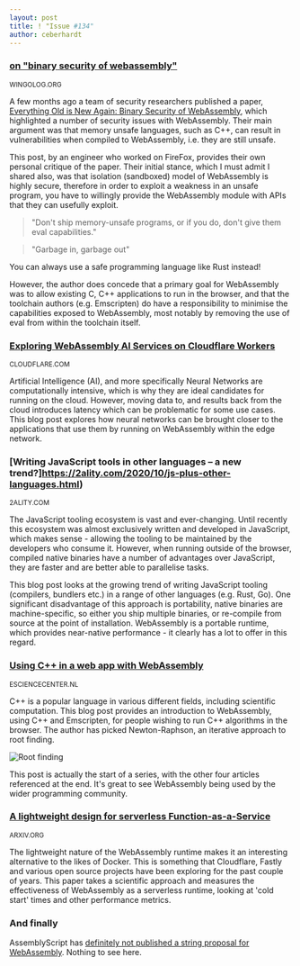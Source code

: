 ```yaml
---
layout: post
title: ! "Issue #134"
author: ceberhardt
---
```


### [on "binary security of webassembly"](https://wingolog.org/archives/2020/10/15/on-binary-security-of-webassembly)

<small>WINGOLOG.ORG</small>

A few months ago a team of security researchers published a paper, [Everything Old is New Again: Binary Security of WebAssembly](https://www.usenix.org/conference/usenixsecurity20/presentation/lehmann), which highlighted a number of security issues with WebAssembly. Their main argument was that memory unsafe languages, such as C++, can result in vulnerabilities when compiled to WebAssembly, i.e. they are still unsafe.

This post, by an engineer who worked on FireFox, provides their own personal critique of the paper. Their initial stance, which I must admit I shared also, was that isolation (sandboxed) model of WebAssembly is highly secure, therefore in order to exploit a weakness in an unsafe program, you have to willingly provide the WebAssembly module with APIs that they can usefully exploit.

> "Don't ship memory-unsafe programs, or if you do, don't give them eval capabilities."

> "Garbage in, garbage out"

You can always use a safe programming language like Rust instead!

However, the author does concede that a primary goal for WebAssembly was to allow existing C, C++ applications to run in the browser, and that the toolchain authors (e.g. Emscripten) do have a responsibility to minimise the capabilities exposed to WebAssembly, most notably by removing the use of eval from within the toolchain itself.

### [Exploring WebAssembly AI Services on Cloudflare Workers](https://blog.cloudflare.com/exploring-webassembly-ai-services-on-cloudflare-workers/)

<small>CLOUDFLARE.COM</small>

Artificial Intelligence (AI), and more specifically Neural Networks are computationally intensive, which is why they are ideal candidates for running on the cloud. However, moving data to, and results back from the cloud introduces latency which can be problematic for some use cases. This blog post explores how neural networks can be brought closer to the applications that use them by running on WebAssembly within the edge network.

### [Writing JavaScript tools in other languages – a new trend?]https://2ality.com/2020/10/js-plus-other-languages.html)

<small>2ALITY.COM</small>

The JavaScript tooling ecosystem is vast and ever-changing. Until recently this ecosystem was almost exclusively written and developed in JavaScript, which makes sense - allowing the tooling to be maintained by the developers who consume it. However, when running outside of the browser, compiled native binaries have a number of advantages over JavaScript, they are faster and are better able to parallelise tasks.

This blog post looks at the growing trend of writing JavaScript tooling (compilers, bundlers etc.) in a range of other languages (e.g. Rust, Go). One significant disadvantage of this approach is portability, native binaries are machine-specific, so either you ship multiple binaries, or re-compile from source at the point of installation. WebAssembly is a portable runtime, which provides near-native performance - it clearly has a lot to offer in this regard.

### [Using C++ in a web app with WebAssembly](https://blog.esciencecenter.nl/using-c-in-a-web-app-with-webassembly-efd78c08469)

<small>ESCIENCECENTER.NL</small>

C++ is a popular language in various different fields, including scientific computation. This blog post provides an introduction to WebAssembly, using C++ and Emscripten, for people wishing to run C++ algorithms in the browser. The author has picked Newton-Raphson, an iterative approach to root finding.

![Root finding](https://wasmweekly.news/img/134-1.png)

This post is actually the start of a series, with the other four articles referenced at the end. It's great to see WebAssembly being used by the wider programming community.

### [A lightweight design for serverless Function-as-a-Service](https://arxiv.org/pdf/2010.07115.pdf)

<small>ARXIV.ORG</small>

The lightweight nature of the WebAssembly runtime makes it an interesting alternative to the likes of Docker. This is something that Cloudflare, Fastly and various open source projects have been exploring for the past couple of years. This paper takes a scientific approach and measures the effectiveness of WebAssembly as a serverless runtime, looking at 'cold start' times and other performance metrics.

### And finally

AssemblyScript has [definitely not published a string proposal for WebAssembly](https://github.com/AssemblyScript/universal-strings). Nothing to see here.
